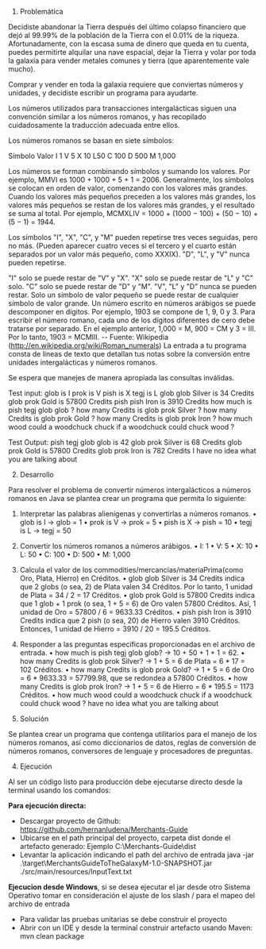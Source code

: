 1.	Problemática


Decidiste abandonar la Tierra después del último colapso financiero que dejó al 99.99% de la población de la Tierra con el 0.01% de la riqueza. Afortunadamente, con la escasa suma de dinero que queda en tu cuenta, puedes permitirte alquilar una nave espacial, dejar la Tierra y volar por toda la galaxia para vender metales comunes y tierra (que aparentemente vale mucho).

Comprar y vender en toda la galaxia requiere que conviertas números y unidades, y decidiste escribir un programa para ayudarte.

Los números utilizados para transacciones intergalácticas siguen una convención similar a 
los números romanos, y has recopilado cuidadosamente la traducción adecuada entre ellos.

Los números romanos se basan en siete símbolos:

Símbolo Valor
I 1
V 5
X 10
L50
C 100
D 500
M 1,000

Los números se forman combinando símbolos y sumando los valores. Por ejemplo, MMVI es 1000 + 1000 + 5 + 1 = 2006. Generalmente, los símbolos se colocan en orden de valor, comenzando con los valores más grandes. Cuando los valores más pequeños preceden a los valores más grandes, los valores más pequeños se restan de los valores más grandes, y el resultado se suma al total. Por ejemplo, MCMXLIV = 1000 + (1000 − 100) + (50 − 10) + (5 − 1) = 1944.

Los símbolos "I", "X", "C", y "M" pueden repetirse tres veces seguidas, pero no más. (Pueden aparecer cuatro veces si el tercero y el cuarto están separados por un valor más pequeño, como XXXIX). "D", "L", y "V" nunca pueden repetirse.

 "I" solo se puede restar de "V" y "X". "X" solo se puede restar de "L" y "C" solo. "C" solo se puede restar de "D" y "M". "V", "L" y "D" nunca se pueden restar. 
Solo un símbolo de valor pequeño se puede restar de cualquier símbolo de valor grande.
Un número escrito en números arábigos se puede descomponer en dígitos. Por ejemplo, 1903 se compone de 1, 9, 0 y 3. 
Para escribir el número romano, cada uno de los dígitos diferentes de cero debe tratarse por separado. En el ejemplo anterior, 1,000 = M, 900 = CM y 3 = III. Por lo tanto, 1903 = MCMIII.
-- Fuente: Wikipedia (http://en.wikipedia.org/wiki/Roman_numerals)
La entrada a tu programa consta de líneas de texto que detallan tus notas sobre la conversión entre unidades intergalácticas y números romanos.

Se espera que manejes de manera apropiada las consultas inválidas.
 
Test input:
glob is I
prok is V
pish is X
tegj is L
glob glob Silver is 34 Credits
glob prok Gold is 57800 Credits
pish pish Iron is 3910 Credits
how much is pish tegj glob glob ?
how many Credits is glob prok Silver ?
how many Credits is glob prok Gold ?
how many Credits is glob prok Iron ?
how much wood could a woodchuck chuck if a woodchuck could chuck wood ?
 
Test Output:
pish tegj glob glob is 42
glob prok Silver is 68 Credits
glob prok Gold is 57800 Credits
glob prok Iron is 782 Credits
I have no idea what you are talking about
 

2.	Desarrollo


Para resolver el problema de convertir números intergalácticos a números romanos en Java se plantea crear un programa que permita lo siguiente:

1. Interpretar las palabras alienígenas y convertirlas a números romanos.
•	glob is I → glob = 1
•	prok is V → prok = 5
•	pish is X → pish = 10
•	tegj is L → tegj = 50
2. Convertir los números romanos a números arábigos.
•	I: 1
•	V: 5
•	X: 10
•	L: 50
•	C: 100
•	D: 500
•	M: 1,000
3. Calcula el valor de los commodities/mercancías/materiaPrima(como Oro, Plata, Hierro) en Créditos.
•	glob glob Silver is 34 Credits indica que 2 globs (o sea, 2) de Plata valen 34 Créditos. Por lo tanto, 1 unidad de Plata = 34 / 2 = 17 Créditos.
•	glob prok Gold is 57800 Credits indica que 1 glob + 1 prok (o sea, 1 + 5 = 6) de Oro valen 57800 Créditos. Así, 1 unidad de Oro = 57800 / 6 = 9633.33 Créditos.
•	pish pish Iron is 3910 Credits indica que 2 pish (o sea, 20) de Hierro valen 3910 Créditos. Entonces, 1 unidad de Hierro = 3910 / 20 = 195.5 Créditos.
4. Responder a las preguntas específicas proporcionadas en el archivo de entrada.
•	how much is pish tegj glob glob? → 10 + 50 + 1 + 1 = 62.
•	how many Credits is glob prok Silver? → 1 + 5 = 6 de Plata = 6 * 17 = 102 Créditos.
•	how many Credits is glob prok Gold? → 1 + 5 = 6 de Oro = 6 * 9633.33 = 57799.98, que se redondea a 57800 Créditos.
•	how many Credits is glob prok Iron? → 1 + 5 = 6 de Hierro = 6 * 195.5 = 1173 Créditos.
•	how much wood could a woodchuck chuck if a woodchuck could chuck wood ? have no idea what you are talking about


 
3.	Solución

Se plantea crear un programa que contenga utilitarios para el manejo de los números romanos, así como diccionarios de datos, reglas de conversión de números romanos, conversores de lenguaje y procesadores de preguntas.


4. Ejecución

Al ser un código listo para producción debe ejecutarse directo desde la terminal usando los comandos:

**Para ejecución directa:**
-	Descargar proyecto de Github: https://github.com/hernanludena/Merchants-Guide
-	Ubicarse en el path principal del proyecto, carpeta dist donde el artefacto generado: Ejemplo
C:\Merchants-Guide\dist
-	Levantar la aplicación indicando el path del archivo de entrada
	java -jar .\target\MerchantsGuideToTheGalaxyM-1.0-SNAPSHOT.jar ./src/main/resources/InputText.txt

**Ejecucion desde Windows**, si se desea ejecutar el jar desde otro Sistema Operativo tomar en consideración el ajuste de los slash / para el mapeo del archivo de entrada
-	Para validar las pruebas unitarias se debe construir el proyecto
-	Abrir con un IDE y desde la terminal construir artefacto usando Maven: mvn clean package 
	


